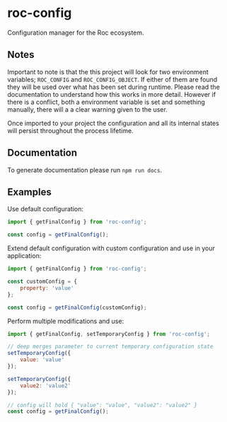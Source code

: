 # roc-config

Configuration manager for the Roc ecosystem.

## Notes

Important to note is that the this project will look for two environment variables; `ROC_CONFIG` and `ROC_CONFIG_OBJECT`. If either of them are found they will be used over what has been set during runtime. Please read the documentation to understand how this works in more detail. However if there is a conflict, both a environment variable is set and something manually, there will a a clear warning given to the user.

Once imported to your project the configuration and all its internal states will persist throughout the process lifetime.

## Documentation

To generate documentation please run `npm run docs`.

## Examples

Use default configuration:
```js
import { getFinalConfig } from 'roc-config';

const config = getFinalConfig();

```

Extend default configuration with custom configuration and use in your application:
```js
import { getFinalConfig } from 'roc-config';

const customConfig = {
    property: 'value'
};

const config = getFinalConfig(customConfig);
```
Perform multiple modifications and use:
```js
import { getFinalConfig, setTemporaryConfig } from 'roc-config';

// deep merges parameter to current temporary configuration state
setTemporaryConfig({
    value: 'value'
});

setTemporaryConfig({
    value2: 'value2'
});

// config will hold { "value": "value", "value2": "value2" }
const config = getFinalConfig();
```
